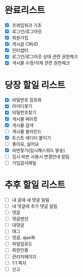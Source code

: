 # 완료리스트
- [x] 프레임워크 기초
- [x] 로그인/로그아웃
- [x] 회원가입
- [x] 게시글 CRUD
- [x] 인터셉터
- [x] 로그인/로그아웃 상태 관련 권한체크
- [x] 게시물 수정/삭제 관련 권한체크

# 당장 할일 리스트
- [x] 비밀번호 암호화
- [x] 아이디찾기
- [x] 비밀번호찾기
- [x] 게시물 페이징
- [x] 게시물 검색
- [ ] 게시물 블라인드
- [x] 토스트 에디터 붙이기
- [ ] 좋아요, 싫어요
- [x] 비번찾기(임시패스워드 발송)
- [ ] 임시 비번 사용시 변경안내 알림
- [ ] 가입감사메일 

# 추후 할일 리스트
- [ ] 내 글에 새 댓글 알림
- [ ] 내 댓글에 추가 댓글 알림
- [ ] 댓글
- [ ] 댓글멘션
- [ ] 대댓글
- [ ] 태그
- [ ] 댓글, ajax화
- [ ] 파일업로드
- [ ] 회원인증
- [ ] 관리자페이지
- [ ] 1:1 쪽지
- [ ] 신고